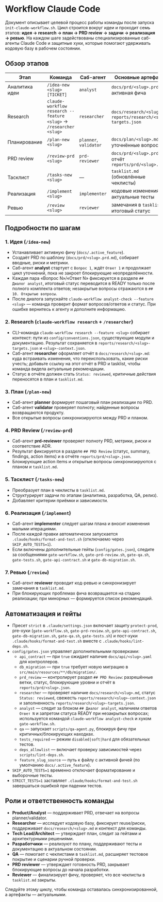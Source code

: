# Workflow Claude Code

Документ описывает целевой процесс работы команды после запуска `init-claude-workflow.sh`. Цикл строится вокруг идеи и проходит семь этапов: **идея → research → план → PRD review → задачи → реализация → ревью**. На каждом шаге задействованы специализированные саб-агенты Claude Code и защитные хуки, которые помогают удерживать кодовую базу в рабочем состоянии.

## Обзор этапов

| Этап | Команда | Саб-агент | Основные артефакты |
| --- | --- | --- | --- |
| Аналитика идеи | `/idea-new <slug> [TICKET]` | `analyst` | `docs/prd/<slug>.prd.md`, активная фича |
| Research | `claude-workflow research --feature <slug>` → `/researcher <slug>` | `researcher` | `docs/research/<slug>.md`, `reports/research/<slug>-targets.json` |
| Планирование | `/plan-new <slug>` | `planner`, `validator` | `docs/plan/<slug>.md`, уточнённые вопросы |
| PRD review | `/review-prd <slug>` | `prd-reviewer` | `docs/prd/<slug>.prd.md`, отчёт `reports/prd/<slug>.json` |
| Тасклист | `/tasks-new <slug>` | — | `tasklist.md` (обновлённые чеклисты) |
| Реализация | `/implement <slug>` | `implementer` | кодовые изменения, актуальные тесты |
| Ревью | `/review <slug>` | `reviewer` | замечания в `tasklist.md`, итоговый статус |

## Подробности по шагам

### 1. Идея (`/idea-new`)
- Устанавливает активную фичу (`docs/.active_feature`).
- Создаёт PRD по шаблону (`docs/prd/<slug>.prd.md`), собирает вводные, риски и метрики.
- Саб-агент **analyst** стартует с `Вопрос 1`, ждёт `Ответ 1` и продолжает цикл уточнений, пока не закроет блокирующие неопределённости.
- Каждая пара «Вопрос N»/«Ответ N» фиксируется в разделе `## Диалог analyst`, итоговый статус переводится в READY только после полного комплекта ответов; незакрытые вопросы отражаются в `## 10. Открытые вопросы`.
- После диалога запускайте `claude-workflow analyst-check --feature <slug>` — команда проверит формат вопросов/ответов и статус. При ошибке вернитесь к агенту и дополните информацию.

### 2. Research (`claude-workflow research` + `/researcher`)
- CLI-команда `claude-workflow research --feature <slug>` собирает контекст: пути из `config/conventions.json`, существующие модули и документацию. Результат сохраняется в `reports/research/<slug>-targets.json` и `<slug>-context.json`.
- Саб-агент **researcher** оформляет отчёт в `docs/research/<slug>.md`: куда встраивать изменения, что переиспользовать, какие риски учесть; добавьте ссылку на этот отчёт в PRD и tasklist, чтобы команда видела актуальные рекомендации.
- Статус в отчёте должен стать `Status: reviewed`, критичные действия переносятся в план и `tasklist.md`.

### 3. План (`/plan-new`)
- Саб-агент **planner** формирует пошаговый план реализации по PRD.
- Саб-агент **validator** проверяет полноту; найденные вопросы возвращаются продукту.
- Все открытые вопросы синхронизируются между PRD и планом.

### 4. PRD Review (`/review-prd`)
- Саб-агент **prd-reviewer** проверяет полноту PRD, метрики, риски и соответствие ADR.
- Результат фиксируется в разделе `## PRD Review` (статус, summary, findings, action items) и в отчёте `reports/prd/<slug>.json`.
- Блокирующие action items и открытые вопросы синхронизируются с планом и `tasklist.md`.

### 5. Тасклист (`/tasks-new`)
- Преобразует план в чеклисты в `tasklist.md`.
- Структурирует задачи по этапам (аналитика, разработка, QA, релиз).
- Добавляет критерии приёмки и зависимости.

### 6. Реализация (`/implement`)
- Саб-агент **implementer** следует шагам плана и вносит изменения малыми итерациями.
- После каждой правки автоматически запускается `.claude/hooks/format-and-test.sh` (отключаемо через `SKIP_AUTO_TESTS=1`).
- Если включены дополнительные гейты (`config/gates.json`), следите за сообщениями `gate-workflow.sh`, `gate-prd-review.sh`, `gate-qa.sh`, `gate-tests.sh`, `gate-api-contract.sh` и `gate-db-migration.sh`.

### 7. Ревью (`/review`)
- Саб-агент **reviewer** проводит код-ревью и синхронизирует замечания в `tasklist.md`.
- При блокирующих проблемах фича возвращается на стадию реализации; при минорных — формируется список рекомендаций.

## Автоматизация и гейты

- Пресет `strict` в `.claude/settings.json` включает защиту `protect-prod`, pre-хуки (`gate-workflow.sh`, `gate-prd-review.sh`, `gate-api-contract.sh`, `gate-db-migration.sh`, `gate-qa.sh`, `gate-tests.sh`) и пост-хуки `.claude/hooks/format-and-test.sh` вместе с `.claude/hooks/lint-deps.sh`.
- `config/gates.json` управляет дополнительными проверками:
  - `api_contract` — при `true` ожидает наличие `docs/api/<slug>.yaml` для контроллеров.
  - `db_migration` — при `true` требует новую миграцию в `src/main/resources/**/db/migration/`.
  - `prd_review` — контролирует раздел `## PRD Review`: разрешённые ветки, статус, блокирующие уровни и отчёт в `reports/prd/<slug>.json`.
  - `researcher` — проверяет наличие `docs/research/<slug>.md`, статус `Status: reviewed`, свежесть `reports/research/<slug>-context.json` и заполненность `reports/research/<slug>-targets.json`.
  - `analyst` — следит за блоком `## Диалог analyst`, наличием ответов `Ответ N` и запретом статуса READY при незакрытых вопросах; используется командой `claude-workflow analyst-check` и хуком `gate-workflow.sh`.
  - `qa` — запускает `scripts/qa-agent.py`, блокируя фичу при критичных/блокирующих находках.
  - `tests_required` — режим `disabled|soft|hard` для обязательных тестов.
  - `deps_allowlist` — включает проверку зависимостей через `scripts/lint-deps.sh`.
  - `feature_slug_source` — путь к файлу с активной фичей (по умолчанию `docs/.active_feature`).
- `SKIP_AUTO_TESTS=1` временно отключает форматирование и выборочные тесты.
- `STRICT_TESTS=1` заставляет `.claude/hooks/format-and-test.sh` завершаться ошибкой при падении тестов.

## Роли и ответственность команды

- **Product/Analyst** — поддерживает PRD, отвечает на вопросы planner/validator.
- **Researcher** — исследует кодовую базу, фиксирует reuse/риски, поддерживает `docs/research/<slug>.md` и контекст для команды.
- **Tech Lead/Architect** — утверждает план, следит за гейтами и архитектурными решениями.
- **Разработчики** — реализуют по плану, поддерживают тесты и документацию в актуальном состоянии.
- **QA** — помогает с чеклистами в `tasklist.md`, расширяет тестовое покрытие и сценарии ручной проверки.
- **PRD reviewer** — утверждает готовность PRD, закрывает блокирующие вопросы до начала разработки.
- **Reviewer** — финализирует фичу, проверяет, что все чеклисты в `tasklist.md` закрыты.

Следуйте этому циклу, чтобы команда оставалась синхронизированной, а артефакты — актуальными.
